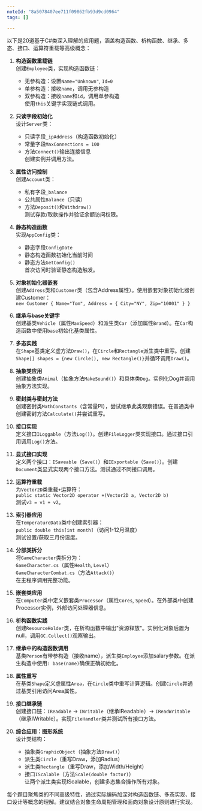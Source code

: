 ```yaml
---
noteId: "8a5078407ee711f09862fb93d9cd0964"
tags: []

---
```



以下是20道基于C#类深入理解的应用题，涵盖构造函数、析构函数、继承、多态、接口、运算符重载等高级概念：

1. **构造函数重载链**  
   创建`Employee`类，实现构造函数链：  
   - 无参构造：设置`Name="Unknown"`, `Id=0`  
   - 单参构造：接收`name`，调用无参构造  
   - 双参构造：接收`name`和`id`，调用单参构造  
   使用`this`关键字实现链式调用。

2. **只读字段初始化**  
   设计`Server`类：  
   - 只读字段`_ipAddress`（构造函数初始化）  
   - 常量字段`MaxConnections = 100`  
   - 方法`Connect()`输出连接信息  
   创建实例并调用方法。

3. **属性访问控制**  
   创建`Account`类：  
   - 私有字段`_balance`  
   - 公共属性`Balance`（只读）  
   - 方法`Deposit()`和`Withdraw()`  
   测试存款/取款操作并验证余额访问权限。

4. **静态构造函数**  
   实现`AppConfig`类：  
   - 静态字段`ConfigDate`  
   - 静态构造函数初始化当前时间  
   - 静态方法`GetConfig()`  
   首次访问时验证静态构造触发。

5. **对象初始化器嵌套**  
   创建`Address`类和`Customer`类（包含Address属性）。使用嵌套对象初始化器创建Customer：  
   `new Customer { Name="Tom", Address = { City="NY", Zip="10001" } }`

6. **继承与base关键字**  
   创建基类`Vehicle`（属性`MaxSpeed`）和派生类`Car`（添加属性`Brand`）。在`Car`构造函数中使用`base`初始化基类属性。

7. **多态实践**  
   在`Shape`基类定义虚方法`Draw()`，在`Circle`和`Rectangle`派生类中重写。创建`Shape[] shapes = {new Circle(), new Rectangle()}`并循环调用`Draw()`。

8. **抽象类应用**  
   创建抽象类`Animal`（抽象方法`MakeSound()`）和具体类`Dog`。实例化Dog并调用抽象方法实现。

9. **密封类与密封方法**  
   创建密封类`MathConstants`（含常量PI），尝试继承此类观察错误。在普通类中创建密封方法`Calculate()`并尝试重写。

10. **接口实现**  
    定义接口`ILoggable`（方法`Log()`）。创建`FileLogger`类实现接口。通过接口引用调用`Log()`方法。

11. **显式接口实现**  
    定义两个接口：`ISaveable`（`Save()`）和`IExportable`（`Save()`）。创建`Document`类显式实现两个接口方法。测试通过不同接口调用。

12. **运算符重载**  
    为`Vector2D`类重载`+`运算符：  
    `public static Vector2D operator +(Vector2D a, Vector2D b)`  
    测试`v3 = v1 + v2`。

13. **索引器应用**  
    在`TemperatureData`类中创建索引器：  
    `public double this[int month]`（访问1-12月温度）  
    测试设置/获取三月份温度。

14. **分部类拆分**  
    将`GameCharacter`类拆分为：  
    `GameCharacter.cs`（属性`Health`, `Level`）  
    `GameCharacterCombat.cs`（方法`Attack()`）  
    在主程序调用完整功能。

15. **嵌套类应用**  
    在`Computer`类中定义嵌套类`Processor`（属性`Cores`, `Speed`）。在外部类中创建Processor实例，外部访问处理器信息。

16. **析构函数实践**  
    创建`ResourceHolder`类，在析构函数中输出"资源释放"。实例化对象后置为null，调用`GC.Collect()`观察输出。

17. **继承中的构造函数调用**  
    基类`Person`有带参构造（接收name），派生类`Employee`添加salary参数。在派生构造中使用`: base(name)`确保正确初始化。

18. **属性重写**  
    在基类`Shape`定义虚属性`Area`，在`Circle`类中重写计算逻辑。创建`Circle`并通过基类引用访问Area属性。

19. **接口继承链**  
    创建接口链：`IReadable` → `IWritable`（继承IReadable）→ `IReadWritable`（继承IWritable）。实现`FileHandler`类并测试所有接口方法。

20. **综合应用：图形系统**  
    设计类结构：  
    - 抽象类`GraphicObject`（抽象方法`Draw()`）  
    - 派生类`Circle`（重写Draw，添加Radius）  
    - 派生类`Rectangle`（重写Draw，添加Width/Height）  
    - 接口`IScalable`（方法`Scale(double factor)`）  
    让两个派生类实现IScalable，创建多态集合操作所有对象。

每个题目聚焦类的不同高级特性，通过实际编码加深对构造函数链、多态实现、接口设计等概念的理解。建议结合对象生命周期管理和面向对象设计原则进行实现。